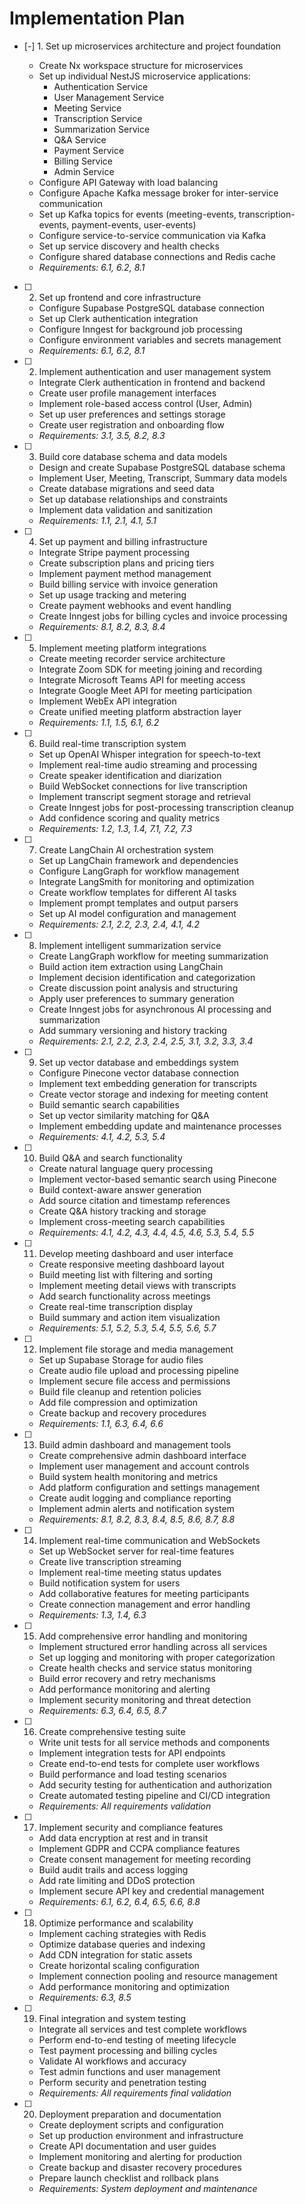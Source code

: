 # Implementation Plan

- [-] 1. Set up microservices architecture and project foundation

  - Create Nx workspace structure for microservices
  - Set up individual NestJS microservice applications:
    - Authentication Service
    - User Management Service
    - Meeting Service
    - Transcription Service
    - Summarization Service
    - Q&A Service
    - Payment Service
    - Billing Service
    - Admin Service
  - Configure API Gateway with load balancing
  - Configure Apache Kafka message broker for inter-service communication
  - Set up Kafka topics for events (meeting-events, transcription-events, payment-events, user-events)
  - Configure service-to-service communication via Kafka
  - Set up service discovery and health checks
  - Configure shared database connections and Redis cache
  - _Requirements: 6.1, 6.2, 8.1_

- [ ] 2. Set up frontend and core infrastructure

  - Configure Supabase PostgreSQL database connection
  - Set up Clerk authentication integration
  - Configure Inngest for background job processing
  - Configure environment variables and secrets management
  - _Requirements: 6.1, 6.2, 8.1_

- [ ] 2. Implement authentication and user management system

  - Integrate Clerk authentication in frontend and backend
  - Create user profile management interfaces
  - Implement role-based access control (User, Admin)
  - Set up user preferences and settings storage
  - Create user registration and onboarding flow
  - _Requirements: 3.1, 3.5, 8.2, 8.3_

- [ ] 3. Build core database schema and data models

  - Design and create Supabase PostgreSQL database schema
  - Implement User, Meeting, Transcript, Summary data models
  - Create database migrations and seed data
  - Set up database relationships and constraints
  - Implement data validation and sanitization
  - _Requirements: 1.1, 2.1, 4.1, 5.1_

- [ ] 4. Set up payment and billing infrastructure

  - Integrate Stripe payment processing
  - Create subscription plans and pricing tiers
  - Implement payment method management
  - Build billing service with invoice generation
  - Set up usage tracking and metering
  - Create payment webhooks and event handling
  - Create Inngest jobs for billing cycles and invoice processing
  - _Requirements: 8.1, 8.2, 8.3, 8.4_

- [ ] 5. Implement meeting platform integrations

  - Create meeting recorder service architecture
  - Integrate Zoom SDK for meeting joining and recording
  - Integrate Microsoft Teams API for meeting access
  - Integrate Google Meet API for meeting participation
  - Implement WebEx API integration
  - Create unified meeting platform abstraction layer
  - _Requirements: 1.1, 1.5, 6.1, 6.2_

- [ ] 6. Build real-time transcription system

  - Set up OpenAI Whisper integration for speech-to-text
  - Implement real-time audio streaming and processing
  - Create speaker identification and diarization
  - Build WebSocket connections for live transcription
  - Implement transcript segment storage and retrieval
  - Create Inngest jobs for post-processing transcription cleanup
  - Add confidence scoring and quality metrics
  - _Requirements: 1.2, 1.3, 1.4, 7.1, 7.2, 7.3_

- [ ] 7. Create LangChain AI orchestration system

  - Set up LangChain framework and dependencies
  - Configure LangGraph for workflow management
  - Integrate LangSmith for monitoring and optimization
  - Create workflow templates for different AI tasks
  - Implement prompt templates and output parsers
  - Set up AI model configuration and management
  - _Requirements: 2.1, 2.2, 2.3, 2.4, 4.1, 4.2_

- [ ] 8. Implement intelligent summarization service

  - Create LangGraph workflow for meeting summarization
  - Build action item extraction using LangChain
  - Implement decision identification and categorization
  - Create discussion point analysis and structuring
  - Apply user preferences to summary generation
  - Create Inngest jobs for asynchronous AI processing and summarization
  - Add summary versioning and history tracking
  - _Requirements: 2.1, 2.2, 2.3, 2.4, 2.5, 3.1, 3.2, 3.3, 3.4_

- [ ] 9. Set up vector database and embeddings system

  - Configure Pinecone vector database connection
  - Implement text embedding generation for transcripts
  - Create vector storage and indexing for meeting content
  - Build semantic search capabilities
  - Set up vector similarity matching for Q&A
  - Implement embedding update and maintenance processes
  - _Requirements: 4.1, 4.2, 5.3, 5.4_

- [ ] 10. Build Q&A and search functionality

  - Create natural language query processing
  - Implement vector-based semantic search using Pinecone
  - Build context-aware answer generation
  - Add source citation and timestamp references
  - Create Q&A history tracking and storage
  - Implement cross-meeting search capabilities
  - _Requirements: 4.1, 4.2, 4.3, 4.4, 4.5, 4.6, 5.3, 5.4, 5.5_

- [ ] 11. Develop meeting dashboard and user interface

  - Create responsive meeting dashboard layout
  - Build meeting list with filtering and sorting
  - Implement meeting detail views with transcripts
  - Add search functionality across meetings
  - Create real-time transcription display
  - Build summary and action item visualization
  - _Requirements: 5.1, 5.2, 5.3, 5.4, 5.5, 5.6, 5.7_

- [ ] 12. Implement file storage and media management

  - Set up Supabase Storage for audio files
  - Create audio file upload and processing pipeline
  - Implement secure file access and permissions
  - Build file cleanup and retention policies
  - Add file compression and optimization
  - Create backup and recovery procedures
  - _Requirements: 1.1, 6.3, 6.4, 6.6_

- [ ] 13. Build admin dashboard and management tools

  - Create comprehensive admin dashboard interface
  - Implement user management and account controls
  - Build system health monitoring and metrics
  - Add platform configuration and settings management
  - Create audit logging and compliance reporting
  - Implement admin alerts and notification system
  - _Requirements: 8.1, 8.2, 8.3, 8.4, 8.5, 8.6, 8.7, 8.8_

- [ ] 14. Implement real-time communication and WebSockets

  - Set up WebSocket server for real-time features
  - Create live transcription streaming
  - Implement real-time meeting status updates
  - Build notification system for users
  - Add collaborative features for meeting participants
  - Create connection management and error handling
  - _Requirements: 1.3, 1.4, 6.3_

- [ ] 15. Add comprehensive error handling and monitoring

  - Implement structured error handling across all services
  - Set up logging and monitoring with proper categorization
  - Create health checks and service status monitoring
  - Build error recovery and retry mechanisms
  - Add performance monitoring and alerting
  - Implement security monitoring and threat detection
  - _Requirements: 6.3, 6.4, 6.5, 8.7_

- [ ] 16. Create comprehensive testing suite

  - Write unit tests for all service methods and components
  - Implement integration tests for API endpoints
  - Create end-to-end tests for complete user workflows
  - Build performance and load testing scenarios
  - Add security testing for authentication and authorization
  - Create automated testing pipeline and CI/CD integration
  - _Requirements: All requirements validation_

- [ ] 17. Implement security and compliance features

  - Add data encryption at rest and in transit
  - Implement GDPR and CCPA compliance features
  - Create consent management for meeting recording
  - Build audit trails and access logging
  - Add rate limiting and DDoS protection
  - Implement secure API key and credential management
  - _Requirements: 6.1, 6.2, 6.4, 6.5, 6.6, 8.8_

- [ ] 18. Optimize performance and scalability

  - Implement caching strategies with Redis
  - Optimize database queries and indexing
  - Add CDN integration for static assets
  - Create horizontal scaling configuration
  - Implement connection pooling and resource management
  - Add performance monitoring and optimization
  - _Requirements: 6.3, 8.5_

- [ ] 19. Final integration and system testing

  - Integrate all services and test complete workflows
  - Perform end-to-end testing of meeting lifecycle
  - Test payment processing and billing cycles
  - Validate AI workflows and accuracy
  - Test admin functions and user management
  - Perform security and penetration testing
  - _Requirements: All requirements final validation_

- [ ] 20. Deployment preparation and documentation
  - Create deployment scripts and configuration
  - Set up production environment and infrastructure
  - Create API documentation and user guides
  - Implement monitoring and alerting for production
  - Create backup and disaster recovery procedures
  - Prepare launch checklist and rollback plans
  - _Requirements: System deployment and maintenance_
